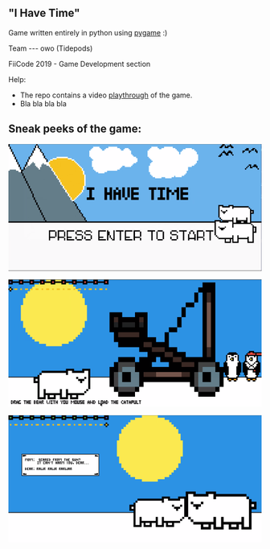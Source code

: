 "I Have Time"
---
Game written entirely in python using [pygame](https://www.pygame.org/news) :)

Team --- owo (Tidepods)

FiiCode 2019 - Game Development section

Help:
* The repo contains a video [playthrough](https://github.com/dinosaph/fiicode/blob/master/I_Have_Time_PRESENTATION.mp4) of the game.
* Bla bla bla bla

Sneak peeks of the game:
---
![owo][ss1]

![owo][ss2]

![owo][ss3]

[ss1]: https://github.com/dinosaph/fiicode/blob/master/sneak_peek1.png "Game Intro"
[ss2]: https://github.com/dinosaph/fiicode/blob/master/sneak_peek2.png "In Game"
[ss3]: https://github.com/dinosaph/fiicode/blob/master/sneak_peek3.png "Final Meet"
